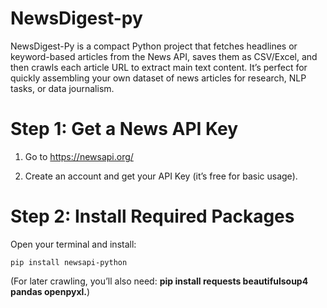 # NewsDigest-py
NewsDigest-Py is a compact Python project that fetches headlines or keyword-based articles from the News API, saves them as CSV/Excel, and then crawls each article URL to extract main text content. It’s perfect for quickly assembling your own dataset of news articles for research, NLP tasks, or data journalism.


# Step 1: Get a News API Key

1. Go to https://newsapi.org/

2. Create an account and get your API Key (it’s free for basic usage).


# Step 2: Install Required Packages

Open your terminal and install:

```
pip install newsapi-python
```

(For later crawling, you’ll also need: **pip install requests beautifulsoup4 pandas openpyxl.**)

